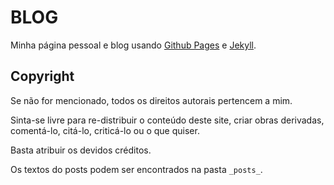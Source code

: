BLOG
====

Minha página pessoal e blog usando [Github Pages](http://pages.github.com) e [Jekyll](http://jekyllrb.com).

Copyright
---------

Se não for mencionado, todos os direitos autorais pertencem a mim.

Sinta-se livre para re-distribuir o conteúdo deste site, criar obras derivadas, comentá-lo, citá-lo, criticá-lo ou o que quiser.

Basta atribuir os devidos créditos.

Os textos do posts podem ser encontrados na pasta `_posts_`.
